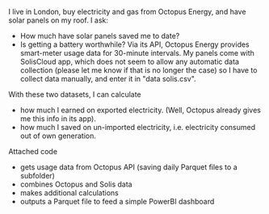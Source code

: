 I live in London, buy electricity and gas from Octopus Energy, and have solar panels on my roof.
I ask:
* How much have solar panels saved me to date?
* Is getting a battery worthwhile?
Via its API, Octopus Energy provides smart-meter usage data for 30-minute intervals. My panels
come with SolisCloud app, which does not seem to allow any automatic data collection (please
let me know if that is no longer the case) so I have to collect data manually, and enter it in "data solis.csv".

With these two datasets, I can calculate 
* how much I earned on exported electricity. (Well, Octopus already gives me this info in its app).
* how much I saved on un-imported electricity, i.e. electricity consumed out of own generation.   

Attached code 
* gets usage data from Octopus API (saving daily Parquet files to a subfolder)
* combines Octopus and Solis data
* makes additional calculations
* outputs a Parquet file to feed a simple PowerBI dashboard 